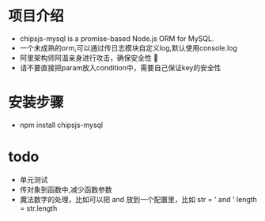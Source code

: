 # 项目介绍
- chipsjs-mysql is a promise-based Node.js ORM for MySQL.
- 一个未成熟的orm,可以通过传日志模块自定义log,默认使用console.log
- 阿里架构师阿温亲身进行攻击，确保安全性 🙂
- 请不要直接把param放入condition中，需要自己保证key的安全性

# 安装步骤
- npm install chipsjs-mysql

# todo
- 单元测试
- 传对象到函数中,减少函数参数
- 魔法数字的处理，比如可以把 and 放到一个配置里，比如
      str = ' and '
      length = str.length
